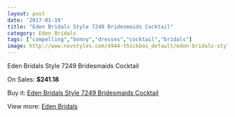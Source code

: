 ```yaml
---
layout: post
date: '2017-01-19'
title: "Eden Bridals Style 7249 Bridesmaids Cocktail"
category: Eden Bridals
tags: ["compelling","bonny","dresses","cocktail","bridals"]
image: http://www.novstyles.com/4944-thickbox_default/eden-bridals-style-7249-bridesmaids-cocktail.jpg
---
```

Eden Bridals Style 7249 Bridesmaids Cocktail

On Sales: **$241.18**
<a href="https://www.novstyles.com/en/eden-bridals/3110-eden-bridals-style-7249-bridesmaids-cocktail.html"><amp-img layout="responsive" width="600" height="600" src="//www.novstyles.com/4944-thickbox_default/eden-bridals-style-7249-bridesmaids-cocktail.jpg" alt="Eden Bridals Style 7249 Bridesmaids Cocktail 0" /></a>
<a href="https://www.novstyles.com/en/eden-bridals/3110-eden-bridals-style-7249-bridesmaids-cocktail.html"><amp-img layout="responsive" width="600" height="600" src="//www.novstyles.com/4945-thickbox_default/eden-bridals-style-7249-bridesmaids-cocktail.jpg" alt="Eden Bridals Style 7249 Bridesmaids Cocktail 1" /></a>

Buy it: [Eden Bridals Style 7249 Bridesmaids Cocktail](https://www.novstyles.com/en/eden-bridals/3110-eden-bridals-style-7249-bridesmaids-cocktail.html "Eden Bridals Style 7249 Bridesmaids Cocktail")

View more: [Eden Bridals](https://www.novstyles.com/en/19-eden-bridals "Eden Bridals")